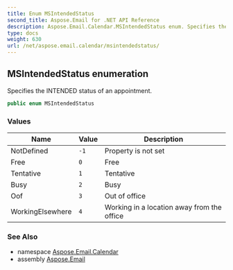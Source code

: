 ```yaml
---
title: Enum MSIntendedStatus
second_title: Aspose.Email for .NET API Reference
description: Aspose.Email.Calendar.MSIntendedStatus enum. Specifies the INTENDED status of an appointment
type: docs
weight: 630
url: /net/aspose.email.calendar/msintendedstatus/
---
```

## MSIntendedStatus enumeration

Specifies the INTENDED status of an appointment.

```csharp
public enum MSIntendedStatus
```

### Values

| Name | Value | Description |
| --- | --- | --- |
| NotDefined | `-1` | Property is not set |
| Free | `0` | Free |
| Tentative | `1` | Tentative |
| Busy | `2` | Busy |
| Oof | `3` | Out of office |
| WorkingElsewhere | `4` | Working in a location away from the office |

### See Also

* namespace [Aspose.Email.Calendar](../../aspose.email.calendar/)
* assembly [Aspose.Email](../../)


